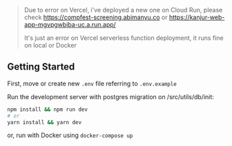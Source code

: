 > Due to error on Vercel, i've deployed a new one on Cloud Run, please check https://compfest-screening.abimanyu.co or https://kanjur-web-app-mgvpgwbiba-uc.a.run.app/
>
> It's just an error on Vercel serverless function deployment, it runs fine on local or Docker

## Getting Started

First, move or create new `.env` file referring to `.env.example`

Run the development server with postgres migration on /src/utils/db/init:

```bash
npm install && npm run dev
# or
yarn install && yarn dev
```

or, run with Docker using `docker-compose up`

